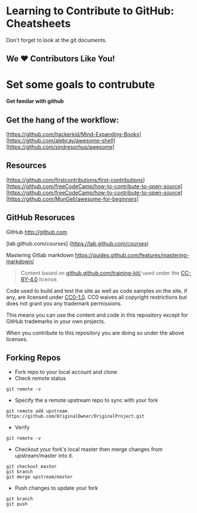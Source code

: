 
# Learning to Contribute to GitHub: Cheatsheets
Don't forget to look at the git documents.
## We :heart: Contributors Like You!

# Set some goals to contrubute
#### Get familar with github

## Get the hang of the workflow:

[https://github.com/hackerkid/Mind-Expanding-Books]
[https://github.com/alebcay/awesome-shell]
[https://github.com/sindresorhus/awesome]

## Resources
[https://github.com/firstcontributions/first-contributions]
[https://github.com/freeCodeCamp/how-to-contribute-to-open-source]
[https://github.com/freeCodeCamp/how-to-contribute-to-open-source]
[https://github.com/MunGell/awesome-for-beginners]

## GitHub Resoruces

GitHub http://github.com 



[lab.github.com/courses] (https://lab.github.com/courses)

Mastering Gitlab markdown 
https://guides.github.com/features/mastering-markdown/



> Content based on
> <a href="https://github.github.com/training-kit/">github.github.com/training-kit/</a>
> used under the
> <a href="https://creativecommons.org/licenses/by/4.0/">CC-BY-4.0</a>
> license.</a>

Code used to build and test the site as well as code samples on the site, if any, are licensed under [CC0-1.0](https://creativecommons.org/publicdomain/zero/1.0/legalcode). CC0 waives all copyright restrictions but does not grant you any trademark permissions.

This means you can use the content and code in this repository except for GitHub trademarks in your own projects.

When you contribute to this repository you are doing so under the above licenses.


## Forking Repos

- Fork repo to your local account and clone
- Check remote status 
```
git remote -v
```
- Specify the a remote upstream repo to sync with your fork
```
git remote add upstream https://github.com/OriginalOwner/OriginalProject.git
```
- Verify
```
git remote -v
``` 
- Checkout your fork's local master then merge changes from upstream/master into it.
```
git checkout master
git branch
git merge upstream/master
```
- Push changes to update your fork 
```
git branch
git push
```